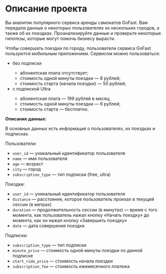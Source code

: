 <h1>Описание проекта</h1>

<p>Вы аналитик популярного сервиса аренды самокатов GoFast. Вам передали данные о некоторых пользователях из нескольких городов, а также об их поездках. Проанализируйте данные и проверьте некоторые гипотезы, которые могут помочь бизнесу вырасти.</p>
<p>Чтобы совершать поездки по городу, пользователи сервиса GoFast пользуются мобильным приложением. Сервисом можно пользоваться:</p>
<ul>
  <li>без подписки</li>
  <ul>
    <li>абонентская плата отсутствует;</li>
    <li>стоимость одной минуты поездки — 8 рублей;</li>
    <li>стоимость старта (начала поездки) — 50 рублей;</li>
  </ul>
  <li>с подпиской Ultra</li>
  <ul>
    <li>абонентская плата — 199 рублей в месяц;</li>
    <li>стоимость одной минуты поездки — 6 рублей;</li>
    <li>стоимость старта — бесплатно.</li>
  </ul>
</ul>

<p><b>Описание данных:</b></p>
<p>В основных данных есть информация о пользователях, их поездках и подписках.</p>
<p>Пользователи:</p>
<ul>
  <li><code>user_id</code> — уникальный идентификатор пользователя</li>
  <li><code>name</code> — имя пользователя</li>
  <li><code>age</code> — возраст</li>
  <li><code>city</code> — город</li>
  <li><code>subscription_type</code> — тип подписки (free, ultra)</li>
</ul>

<p>Поездки:</p>
<ul>
  <li><code>user_id</code> — уникальный идентификатор пользователя</li>
  <li><code>distance</code> — расстояние, которое пользователь проехал в текущей сессии (в метрах)</li>
  <li><code>duration</code> — продолжительность сессии (в минутах) — время с того момента, как пользователь нажал кнопку «Начать поездку» до момента, как он нажал кнопку «Завершить поездку»</li>
  <li><code>date</code> — дата совершения поездки</li>
</ul>

<p>Подписки:</p>
<ul>
  <li><code>subscription_type</code> — тип подписки</li>
  <li><code>minute_price</code> — стоимость одной минуты поездки по данной подписке</li>
  <li><code>start_ride_price</code> — стоимость начала поездки</li>
  <li><code>subscription_fee</code> — стоимость ежемесячного платежа</li>
</ul>
